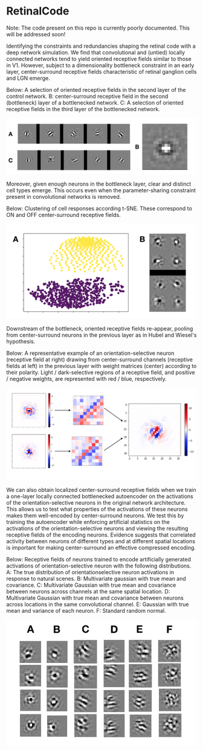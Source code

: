 # RetinalCode

Note: The code present on this repo is currently poorly documented.  This will be addressed soon!

Identifying the constraints and redundancies shaping the retinal code with a deep network simulation.  We find that convolutional and (untied) locally connected networks tend to yield oriented receptive fields similar to those in V1.  However, subject to a dimensionality bottleneck constraint in an early layer, center-surround receptive fields characteristic of retinal ganglion cells and LGN emerge. 


Below: A selection of oriented receptive fields in the second layer of the control network. B:
center-surround receptive field in the second (bottleneck) layer of a bottlenecked network. C: A selection
of oriented receptive fields in the third layer of the bottlenecked network.

![Alt text](figures/RFs.png?raw=true "Receptive Fields")


Moreover, given enough neurons in the bottleneck layer, clear and distinct cell types emerge.  This occurs even when the parameter-sharing constraint present in convolutional networks is removed.

Below: Clustering of cell responses according t-SNE.  These correspond to ON and OFF center-surround receptive fields.

![Alt text](figures/CellTypes.png?raw=true "Cell Types")

Downstream of the bottleneck, oriented receptive fields re-appear, pooling from center-surround neurons in the previous layer as in Hubel and Wiesel's hypothesis.

Below: A representative example of an orientation-selective neuron (receptive field at right) drawing
from center-surround channels (receptive fields at left) in the previous layer with weight matrices
(center) according to their polarity. Light / dark-selective regions of a receptive field, and positive /
negative weights, are represented with red / blue, respectively.

![Alt text](figures/Pooling.png?raw=true "Pooling Visualization")

We can also obtain localized center-surround receptive fields when we train a one-layer locally connected bottlenecked autoencoder on the activations of the orientation-selective neurons in the original network architecture.  This allows us to test what properties of the activations of these neurons makes them well-encoded by center-surround neurons.  We test this by training the autoencoder while enforcing artificial statistics on the activations of the orientation-selective neurons and viewing the resulting receptive fields of the encoding neurons.  Evidence suggests that correlated activity between neurons of different types and at different spatial locations is important for making center-surround an effective compressed encoding.

Below: Receptive fields of neurons trained to encode artificially generated activations of orientation-selective neuron with the following distributions. A: The true distribution of orientationselective neuron activations in response to natural scenes. B: Multivariate gaussian with true mean and covariance. C: Multivariate Gaussian with true mean and covariance between neurons across channels at the same spatial location. D: Multivariate Gaussian with true mean and covariance between neurons across locations in the same convolutional channel. E: Gaussian with true mean and variance of each neuron. F: Standard random normal.

![Alt text](figures/CovarExperiments.png?raw=true "ArtificialStatistics")



